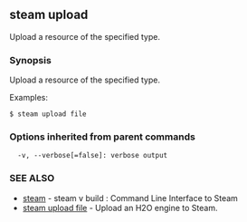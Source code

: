 ## steam upload

Upload a resource of the specified type.

### Synopsis


Upload a resource of the specified type.

Examples:

	$ steam upload file

### Options inherited from parent commands

```
  -v, --verbose[=false]: verbose output
```

### SEE ALSO
* [steam](steam.md)	 - steam v build : Command Line Interface to Steam
* [steam upload file](steam_upload_file.md)	 - Upload an H2O engine to Steam.

